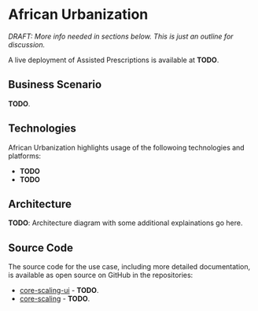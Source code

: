 # African Urbanization

_DRAFT: More info needed in sections below. This is just an outline for discussion._

A live deployment of Assisted Prescriptions is available at **TODO**.

## Business Scenario

**TODO**.

## Technologies

African Urbanization highlights usage of the followoing technologies and platforms:

* **TODO**
* **TODO**

## Architecture

**TODO**: Architecture diagram with some additional explainations go here.

## Source Code

The source code for the use case, including more detailed documentation, is available as open source on GitHub
in the repositories:

* [core-scaling-ui](https://github.com/qlik-oss/core-scaling-ui) - **TODO**.
* [core-scaling](https://github.com/qlik-oss/core-scaling) - **TODO**.
